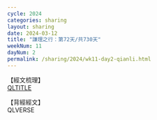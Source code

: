 ```yaml
---
cycle: 2024
categories: sharing
layout: sharing
date: 2024-03-12
title: "謙理之行：第72天/共730天"
weekNum: 11
dayNum: 2
permalink: /sharing/2024/wk11-day2-qianli.html
---
```

【經文梳理】  
[QLTITLE](QLLINK)

【背經經文】  
QLVERSE
